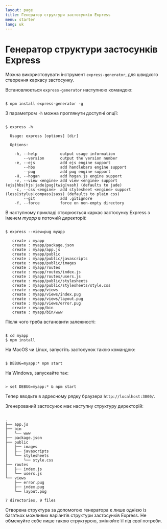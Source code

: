 ```yaml
---
layout: page
title: Генератор структури застосунків Express
menu: starter
lang: uk
---
```


# Генератор структури застосунків Express

Можна використовувати інструмент `express-generator`, для швидкого створення каркасу застосунку.

Встановлюється `express-generator` наступною командою:

<pre><code class="language-sh" translate="no">
$ npm install express-generator -g
</code></pre>

З параметром `-h` можна проглянути доступні опції:

<pre><code class="language-sh" translate="no">
$ express -h

  Usage: express [options] [dir]

  Options:

    -h, --help          output usage information
        --version       output the version number
    -e, --ejs           add ejs engine support
        --hbs           add handlebars engine support
        --pug           add pug engine support
    -H, --hogan         add hogan.js engine support
    -v, --view &lt;engine&gt; add view &lt;engine&gt; support (ejs|hbs|hjs|jade|pug|twig|vash) (defaults to jade)
    -c, --css &lt;engine&gt;  add stylesheet &lt;engine&gt; support (less|stylus|compass|sass) (defaults to plain css)
        --git           add .gitignore
    -f, --force         force on non-empty directory
</code></pre>

В наступному прикладі створюється каркас застосунку Express з іменем _myapp_ в поточній директорії:

<pre><code class="language-sh" translate="no">
$ express --view=pug myapp

   create : myapp
   create : myapp/package.json
   create : myapp/app.js
   create : myapp/public
   create : myapp/public/javascripts
   create : myapp/public/images
   create : myapp/routes
   create : myapp/routes/index.js
   create : myapp/routes/users.js
   create : myapp/public/stylesheets
   create : myapp/public/stylesheets/style.css
   create : myapp/views
   create : myapp/views/index.pug
   create : myapp/views/layout.pug
   create : myapp/views/error.pug
   create : myapp/bin
   create : myapp/bin/www
</code></pre>

Після чого треба встановити залежності:

<pre><code class="language-sh" translate="no">
$ cd myapp
$ npm install
</code></pre>

На MacOS чи Linux, запустіть застосунок такою командою:

<pre><code class="language-sh" translate="no">
$ DEBUG=myapp:* npm start
</code></pre>

На Windows, запускайте так:

<pre><code class="language-sh" translate="no">
> set DEBUG=myapp:* & npm start
</code></pre>

Тепер вводьте в адресному рядку браузера `http://localhost:3000/`.

Згенерований застосунок має наступну структуру директорій:

<pre><code class="language-sh" translate="no">
.
├── app.js
├── bin
│   └── www
├── package.json
├── public
│   ├── images
│   ├── javascripts
│   └── stylesheets
│       └── style.css
├── routes
│   ├── index.js
│   └── users.js
└── views
    ├── error.pug
    ├── index.pug
    └── layout.pug

7 directories, 9 files
</code></pre>

<div class="doc-box doc-info" markdown="1">
Створена структура за допомогою генератора є лише однією із багатьох можливих варіантів структури застосунків Express.
Не обмежуйте себе лише такою структурою, змінюйте її під свої потреби.
</div>
